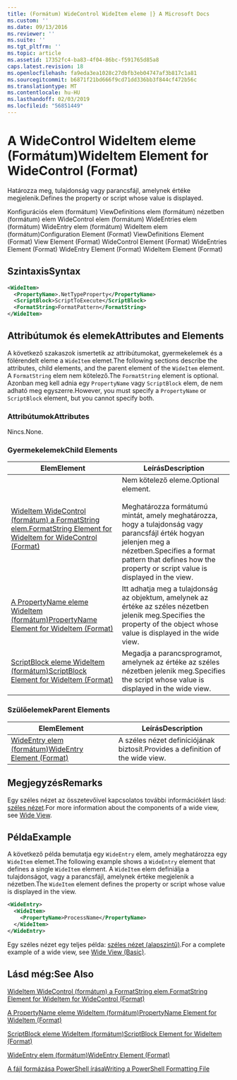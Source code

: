 ```yaml
---
title: (Formátum) WideControl WideItem eleme |} A Microsoft Docs
ms.custom: ''
ms.date: 09/13/2016
ms.reviewer: ''
ms.suite: ''
ms.tgt_pltfrm: ''
ms.topic: article
ms.assetid: 17352fc4-ba83-4f04-86bc-f591765d85a8
caps.latest.revision: 18
ms.openlocfilehash: fa9eda3ea1028c27dbfb3eb04747af3b817c1a81
ms.sourcegitcommit: b6871f21bd666f9cd71dd336bb3f844cf472b56c
ms.translationtype: MT
ms.contentlocale: hu-HU
ms.lasthandoff: 02/03/2019
ms.locfileid: "56851449"
---
```

# <a name="wideitem-element-for-widecontrol-format"></a><span data-ttu-id="c6acf-102">A WideControl WideItem eleme (Formátum)</span><span class="sxs-lookup"><span data-stu-id="c6acf-102">WideItem Element for WideControl (Format)</span></span>

<span data-ttu-id="c6acf-103">Határozza meg, tulajdonság vagy parancsfájl, amelynek értéke megjelenik.</span><span class="sxs-lookup"><span data-stu-id="c6acf-103">Defines the property or script whose value is displayed.</span></span>

<span data-ttu-id="c6acf-104">Konfigurációs elem (formátum) ViewDefinitions elem (formátum) nézetben (formátum) elem WideControl elem (formátum) WideEntries elem (formátum) WideEntry elem (formátum) WideItem elem (formátum)</span><span class="sxs-lookup"><span data-stu-id="c6acf-104">Configuration Element (Format) ViewDefinitions Element (Format) View Element (Format) WideControl Element (Format) WideEntries Element (Format) WideEntry Element (Format) WideItem Element (Format)</span></span>

## <a name="syntax"></a><span data-ttu-id="c6acf-105">Szintaxis</span><span class="sxs-lookup"><span data-stu-id="c6acf-105">Syntax</span></span>

```xml
<WideItem>
  <PropertyName>.NetTypeProperty</PropertyName>
  <ScriptBlock>ScriptToExecute</ScriptBlock>
  <FormatString>FormatPattern</FormatString>
</WideItem>
```

## <a name="attributes-and-elements"></a><span data-ttu-id="c6acf-106">Attribútumok és elemek</span><span class="sxs-lookup"><span data-stu-id="c6acf-106">Attributes and Elements</span></span>

<span data-ttu-id="c6acf-107">A következő szakaszok ismertetik az attribútumokat, gyermekelemek és a fölérendelt eleme a `WideItem` elemet.</span><span class="sxs-lookup"><span data-stu-id="c6acf-107">The following sections describe the attributes, child elements, and the parent element of the `WideItem` element.</span></span> <span data-ttu-id="c6acf-108">A `FormatString` elem nem kötelező.</span><span class="sxs-lookup"><span data-stu-id="c6acf-108">The `FormatString` element is optional.</span></span> <span data-ttu-id="c6acf-109">Azonban meg kell adnia egy `PropertyName` vagy `ScriptBlock` elem, de nem adható meg egyszerre.</span><span class="sxs-lookup"><span data-stu-id="c6acf-109">However, you must specify a `PropertyName` or `ScriptBlock` element, but you cannot specify both.</span></span>

### <a name="attributes"></a><span data-ttu-id="c6acf-110">Attribútumok</span><span class="sxs-lookup"><span data-stu-id="c6acf-110">Attributes</span></span>

<span data-ttu-id="c6acf-111">Nincs.</span><span class="sxs-lookup"><span data-stu-id="c6acf-111">None.</span></span>

### <a name="child-elements"></a><span data-ttu-id="c6acf-112">Gyermekelemek</span><span class="sxs-lookup"><span data-stu-id="c6acf-112">Child Elements</span></span>

|<span data-ttu-id="c6acf-113">Elem</span><span class="sxs-lookup"><span data-stu-id="c6acf-113">Element</span></span>|<span data-ttu-id="c6acf-114">Leírás</span><span class="sxs-lookup"><span data-stu-id="c6acf-114">Description</span></span>|
|-------------|-----------------|
|[<span data-ttu-id="c6acf-115">WideItem WideControl (formátum) a FormatString elem.</span><span class="sxs-lookup"><span data-stu-id="c6acf-115">FormatString Element for WideItem for WideControl (Format)</span></span>](./formatstring-element-for-wideitem-for-widecontrol-format.md)|<span data-ttu-id="c6acf-116">Nem kötelező eleme.</span><span class="sxs-lookup"><span data-stu-id="c6acf-116">Optional element.</span></span><br /><br /> <span data-ttu-id="c6acf-117">Meghatározza formátumú mintát, amely meghatározza, hogy a tulajdonság vagy parancsfájl érték hogyan jelenjen meg a nézetben.</span><span class="sxs-lookup"><span data-stu-id="c6acf-117">Specifies a format pattern that defines how the property or script value is displayed in the view.</span></span>|
|[<span data-ttu-id="c6acf-118">A PropertyName eleme WideItem (formátum)</span><span class="sxs-lookup"><span data-stu-id="c6acf-118">PropertyName Element for WideItem (Format)</span></span>](./propertyname-element-for-wideitem-for-widecontrol-format.md)|<span data-ttu-id="c6acf-119">Itt adhatja meg a tulajdonság az objektum, amelynek az értéke az széles nézetben jelenik meg.</span><span class="sxs-lookup"><span data-stu-id="c6acf-119">Specifies the property of the object whose value is displayed in the wide view.</span></span>|
|[<span data-ttu-id="c6acf-120">ScriptBlock eleme WideItem (formátum)</span><span class="sxs-lookup"><span data-stu-id="c6acf-120">ScriptBlock Element for WideItem (Format)</span></span>](./scriptblock-element-for-wideitem-for-widecontrol-format.md)|<span data-ttu-id="c6acf-121">Megadja a parancsprogramot, amelynek az értéke az széles nézetben jelenik meg.</span><span class="sxs-lookup"><span data-stu-id="c6acf-121">Specifies the script whose value is displayed in the wide view.</span></span>|

### <a name="parent-elements"></a><span data-ttu-id="c6acf-122">Szülőelemek</span><span class="sxs-lookup"><span data-stu-id="c6acf-122">Parent Elements</span></span>

|<span data-ttu-id="c6acf-123">Elem</span><span class="sxs-lookup"><span data-stu-id="c6acf-123">Element</span></span>|<span data-ttu-id="c6acf-124">Leírás</span><span class="sxs-lookup"><span data-stu-id="c6acf-124">Description</span></span>|
|-------------|-----------------|
|[<span data-ttu-id="c6acf-125">WideEntry elem (formátum)</span><span class="sxs-lookup"><span data-stu-id="c6acf-125">WideEntry Element (Format)</span></span>](./wideentry-element-for-widecontrol-format.md)|<span data-ttu-id="c6acf-126">A széles nézet definíciójának biztosít.</span><span class="sxs-lookup"><span data-stu-id="c6acf-126">Provides a definition of the wide view.</span></span>|

## <a name="remarks"></a><span data-ttu-id="c6acf-127">Megjegyzés</span><span class="sxs-lookup"><span data-stu-id="c6acf-127">Remarks</span></span>

<span data-ttu-id="c6acf-128">Egy széles nézet az összetevőivel kapcsolatos további információkért lásd: [széles nézet](./creating-a-wide-view.md).</span><span class="sxs-lookup"><span data-stu-id="c6acf-128">For more information about the components of a wide view, see [Wide View](./creating-a-wide-view.md).</span></span>

## <a name="example"></a><span data-ttu-id="c6acf-129">Példa</span><span class="sxs-lookup"><span data-stu-id="c6acf-129">Example</span></span>

<span data-ttu-id="c6acf-130">A következő példa bemutatja egy `WideEntry` elem, amely meghatározza egy `WideItem` elemet.</span><span class="sxs-lookup"><span data-stu-id="c6acf-130">The following example shows a `WideEntry` element that defines a single `WideItem` element.</span></span> <span data-ttu-id="c6acf-131">A `WideItem` elem definiálja a tulajdonságot, vagy a parancsfájl, amelynek értéke megjelenik a nézetben.</span><span class="sxs-lookup"><span data-stu-id="c6acf-131">The `WideItem` element defines the property or script whose value is displayed in the view.</span></span>

```xml
<WideEntry>
  <WideItem>
    <PropertyName>ProcessName</PropertyName>
  </WideItem>
</WideEntry>
```

<span data-ttu-id="c6acf-132">Egy széles nézet egy teljes példa: [széles nézet (alapszintű)](./wide-view-basic.md).</span><span class="sxs-lookup"><span data-stu-id="c6acf-132">For a complete example of a wide view, see [Wide View (Basic)](./wide-view-basic.md).</span></span>

## <a name="see-also"></a><span data-ttu-id="c6acf-133">Lásd még:</span><span class="sxs-lookup"><span data-stu-id="c6acf-133">See Also</span></span>

[<span data-ttu-id="c6acf-134">WideItem WideControl (formátum) a FormatString elem.</span><span class="sxs-lookup"><span data-stu-id="c6acf-134">FormatString Element for WideItem for WideControl (Format)</span></span>](./formatstring-element-for-wideitem-for-widecontrol-format.md)

[<span data-ttu-id="c6acf-135">A PropertyName eleme WideItem (formátum)</span><span class="sxs-lookup"><span data-stu-id="c6acf-135">PropertyName Element for WideItem (Format)</span></span>](./propertyname-element-for-wideitem-for-widecontrol-format.md)

[<span data-ttu-id="c6acf-136">ScriptBlock eleme WideItem (formátum)</span><span class="sxs-lookup"><span data-stu-id="c6acf-136">ScriptBlock Element for WideItem (Format)</span></span>](./scriptblock-element-for-wideitem-for-widecontrol-format.md)

[<span data-ttu-id="c6acf-137">WideEntry elem (formátum)</span><span class="sxs-lookup"><span data-stu-id="c6acf-137">WideEntry Element (Format)</span></span>](./wideentry-element-for-widecontrol-format.md)

[<span data-ttu-id="c6acf-138">A fájl formázása PowerShell írása</span><span class="sxs-lookup"><span data-stu-id="c6acf-138">Writing a PowerShell Formatting File</span></span>](./writing-a-powershell-formatting-file.md)
